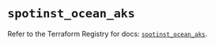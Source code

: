 # `spotinst_ocean_aks`

Refer to the Terraform Registry for docs: [`spotinst_ocean_aks`](https://registry.terraform.io/providers/spotinst/spotinst/1.160.2/docs/resources/ocean_aks).
